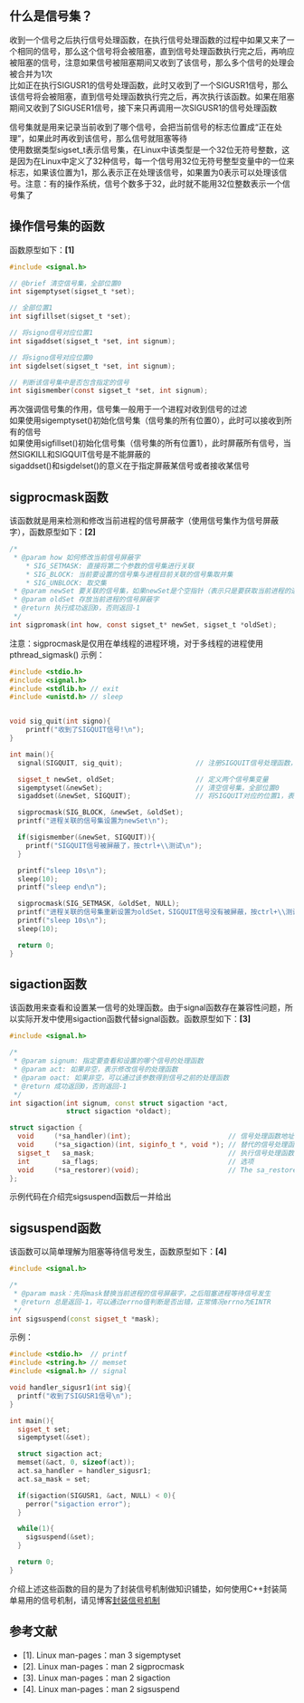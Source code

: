 ## 什么是信号集？
收到一个信号之后执行信号处理函数，在执行信号处理函数的过程中如果又来了一个相同的信号，那么这个信号将会被阻塞，直到信号处理函数执行完之后，再响应被阻塞的信号，注意如果信号被阻塞期间又收到了该信号，那么多个信号的处理会被合并为1次  
比如正在执行SIGUSR1的信号处理函数，此时又收到了一个SIGUSR1信号，那么该信号将会被阻塞，直到信号处理函数执行完之后，再次执行该函数。如果在阻塞期间又收到了SIGUSER1信号，接下来只再调用一次SIGUSR1的信号处理函数  

信号集就是用来记录当前收到了哪个信号，会把当前信号的标志位置成“正在处理”，如果此时再收到该信号，那么信号就阻塞等待  
使用数据类型sigset_t表示信号集，在Linux中该类型是一个32位无符号整数，这是因为在Linux中定义了32种信号，每一个信号用32位无符号整型变量中的一位来标志，如果该位置为1，那么表示正在处理该信号，如果置为0表示可以处理该信号。注意：有的操作系统，信号个数多于32，此时就不能用32位整数表示一个信号集了

## 操作信号集的函数
函数原型如下：**[1]**
``` C
#include <signal.h>

// @brief 清空信号集，全部位置0
int sigemptyset(sigset_t *set);

// 全部位置1
int sigfillset(sigset_t *set);

// 将signo信号对应位置1
int sigaddset(sigset_t *set, int signum);

// 将signo信号对应位置0
int sigdelset(sigset_t *set, int signum);

// 判断该信号集中是否包含指定的信号
int sigismember(const sigset_t *set, int signum);
```
再次强调信号集的作用，信号集一般用于一个进程对收到信号的过滤  
如果使用sigemptyset()初始化信号集（信号集的所有位置0），此时可以接收到所有的信号  
如果使用sigfillset()初始化信号集（信号集的所有位置1），此时屏蔽所有信号，当然SIGKILL和SIGQUIT信号是不能屏蔽的  
sigaddset()和sigdelset()的意义在于指定屏蔽某信号或者接收某信号  

## sigprocmask函数
该函数就是用来检测和修改当前进程的信号屏蔽字（使用信号集作为信号屏蔽字），函数原型如下：**[2]**
``` C
/*
 * @param how 如何修改当前信号屏蔽字
    * SIG_SETMASK: 直接将第二个参数的信号集进行关联
    * SIG_BLOCK: 当前要设置的信号集与进程目前关联的信号集取并集
    * SIG_UNBLOCK: 取交集
 * @param newSet 要关联的信号集，如果newSet是个空指针（表示只是要获取当前进程的进程屏蔽字），此时how的值无意义
 * @param oldSet 存放当前进程的信号屏蔽字
 * @return 执行成功返回0，否则返回-1
 */
int sigpromask(int how, const sigset_t* newSet, sigset_t *oldSet);
```
注意：sigprocmask是仅用在单线程的进程环境，对于多线程的进程使用pthread_sigmask()
示例：
``` C++
#include <stdio.h>
#include <signal.h>
#include <stdlib.h> // exit
#include <unistd.h> // sleep


void sig_quit(int signo){
    printf("收到了SIGQUIT信号!\n");
}

int main(){
  signal(SIGQUIT, sig_quit);                  // 注册SIGQUIT信号处理函数，SIGQUIT信号可以通过Ctrl+\触发

  sigset_t newSet, oldSet;                    // 定义两个信号集变量
  sigemptyset(&newSet);                       // 清空信号集，全部位置0
  sigaddset(&newSet, SIGQUIT);                // 将SIGQUIT对应的位置1，表示要屏蔽SIGQUIT信号

  sigprocmask(SIG_BLOCK, &newSet, &oldSet);
  printf("进程关联的信号集设置为newSet\n");

  if(sigismember(&newSet, SIGQUIT)){
    printf("SIGQUIT信号被屏蔽了，按ctrl+\\测试\n");
  }

  printf("sleep 10s\n");
  sleep(10);
  printf("sleep end\n");

  sigprocmask(SIG_SETMASK, &oldSet, NULL);
  printf("进程关联的信号集重新设置为oldSet，SIGQUIT信号没有被屏蔽，按ctrl+\\测试\n");
  printf("sleep 10s\n");
  sleep(10);

  return 0;
}
```

## sigaction函数
该函数用来查看和设置某一信号的处理函数。由于signal函数存在兼容性问题，所以实际开发中使用sigaction函数代替signal函数。函数原型如下：**[3]**
``` C++
#include <signal.h>

/*
 * @param signum: 指定要查看和设置的哪个信号的处理函数
 * @param act: 如果非空，表示修改信号的处理函数
 * @param oact: 如果非空，可以通过该参数得到信号之前的处理函数
 * @return 成功返回0，否则返回-1
 */
int sigaction(int signum, const struct sigaction *act,
              struct sigaction *oldact);

struct sigaction {
  void     (*sa_handler)(int);                        // 信号处理函数地址，或者SIG_IGN、SIG_DFL
  void     (*sa_sigaction)(int, siginfo_t *, void *); // 替代的信号处理函数，如果sa_flags为SA_SIGINFO则执行该处理函数
  sigset_t   sa_mask;                                 // 执行信号处理函数时的信号屏蔽字
  int        sa_flags;                                // 选项
  void     (*sa_restorer)(void);                      // The sa_restorer field is not intended for application use
};
```
示例代码在介绍完sigsuspend函数后一并给出

## sigsuspend函数
该函数可以简单理解为阻塞等待信号发生，函数原型如下：**[4]**
``` C++
#include <signal.h>

/*
 * @param mask：先将mask替换当前进程的信号屏蔽字，之后阻塞进程等待信号发生
 * @return 总是返回-1，可以通过errno值判断是否出错，正常情况errno为EINTR
 */
int sigsuspend(const sigset_t *mask);
```
示例：
``` C++
#include <stdio.h>  // printf
#include <string.h> // memset
#include <signal.h> // signal 

void handler_sigusr1(int sig){
  printf("收到了SIGUSR1信号\n");  
}

int main(){
  sigset_t set;
  sigemptyset(&set);

  struct sigaction act;
  memset(&act, 0, sizeof(act));
  act.sa_handler = handler_sigusr1;
  act.sa_mask = set;

  if(sigaction(SIGUSR1, &act, NULL) < 0){
    perror("sigaction error");
  }

  while(1){
    sigsuspend(&set);
  }

  return 0;
}
```

介绍上述这些函数的目的是为了封装信号机制做知识铺垫，如何使用C++封装简单易用的信号机制，请见博客[封装信号机制]()

## 参考文献
* [1]. Linux man-pages：man 3 sigemptyset
* [2]. Linux man-pages：man 2 sigprocmask
* [3]. Linux man-pages：man 2 sigaction
* [4]. Linux man-pages：man 2 sigsuspend